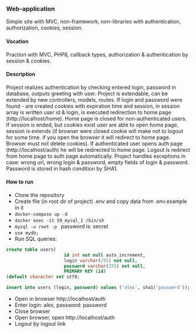 ### Web-application 
Simple site with MVC, non-framework, non-libraries with authentication, authorization, cookies, session.
#### Vocation
Praction with MVC, PHP8, callback types, authorization & authentication by session & cookies.
#### Description
Project realizes authentication by checking entered login, password in database, outputs greeting with user. Project is 
extendable, can be extended by new controllers, models, routes. If login and password were found  - are created cookies
with expiration time and session, in session array is written user id & login, is executed redirection to home page
(http://localhost/home). Home page is closed for non-authenticated users. If session is ended, but cookies exist 
user are able to open home page, session is extends (if browser were closed cookie will make not to logout for some
time. if you open the browser it will redirect to home page. Browser must not delete cookies). If authenticated 
user opens auth page (http://localhost/auth) he will be redirected to home page. Logout is redirect from home page
to auth page automatically. Project handles exceptions in case: wrong url, wrong login & password, empty fields 
of login & password. Password is stored in hash condition by SHA1.
#### How to run
* Clone the repository 
* Create file (in root dir of project) .env and copy data from .env.example in it
* ```docker-compose up -d```
* ```docker exec -it 59_mysql_1 /bin/sh```
* ```mysql -u root -p ``` password is: secret
* ```use mydb;```
* Run SQL queries:
```sql
create table users(
                      id int not null auto_increment,
                      login varchar(255) not null,
                      password varchar(255) not null,
                      PRIMARY KEY (id)
)default character set utf8;

insert into users (login, password) values ('alex', sha1('password'));
```
* Open in browser http://localhost/auth
* Enter login: alex, password: password
* Close browser
* Open browser, open http://localhost/auth
* Logout by logout link
